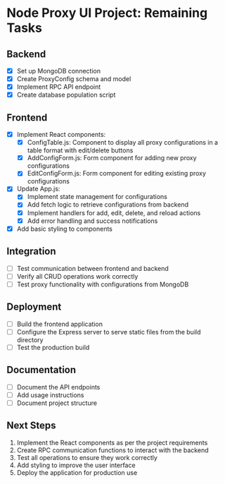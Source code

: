 # Node Proxy UI Project: Remaining Tasks

## Backend

- [x] Set up MongoDB connection
- [x] Create ProxyConfig schema and model
- [x] Implement RPC API endpoint
- [x] Create database population script

## Frontend

- [x] Implement React components:
  - [x] ConfigTable.js: Component to display all proxy configurations in a table format with edit/delete buttons
  - [x] AddConfigForm.js: Form component for adding new proxy configurations
  - [x] EditConfigForm.js: Form component for editing existing proxy configurations

- [x] Update App.js:
  - [x] Implement state management for configurations
  - [x] Add fetch logic to retrieve configurations from backend
  - [x] Implement handlers for add, edit, delete, and reload actions
  - [x] Add error handling and success notifications

- [x] Add basic styling to components

## Integration

- [ ] Test communication between frontend and backend
- [ ] Verify all CRUD operations work correctly
- [ ] Test proxy functionality with configurations from MongoDB

## Deployment

- [ ] Build the frontend application
- [ ] Configure the Express server to serve static files from the build directory
- [ ] Test the production build

## Documentation

- [ ] Document the API endpoints
- [ ] Add usage instructions
- [ ] Document project structure

## Next Steps

1. Implement the React components as per the project requirements
2. Create RPC communication functions to interact with the backend
3. Test all operations to ensure they work correctly
4. Add styling to improve the user interface
5. Deploy the application for production use
